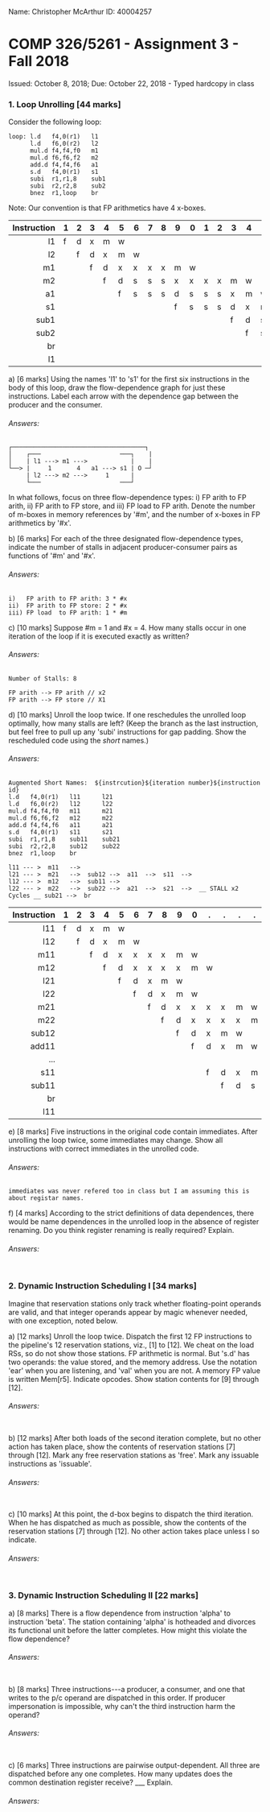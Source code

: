 Name: Christopher McArthur   ID: 40004257

# COMP 326/5261 - Assignment 3 - Fall 2018

Issued: October 8, 2018; Due: October 22, 2018 - Typed hardcopy in class

### 1. Loop Unrolling [44 marks]
Consider the following loop:
```
loop: l.d   f4,0(r1)   l1  
      l.d   f6,0(r2)   l2  
      mul.d f4,f4,f0   m1  
      mul.d f6,f6,f2   m2  
      add.d f4,f4,f6   a1  
      s.d   f4,0(r1)   s1  
      subi  r1,r1,8    sub1
      subi  r2,r2,8    sub2
      bnez  r1,loop    br
```
Note: Our convention is that FP arithmetics have 4 x-boxes.

Instruction | 1 | 2 | 3 | 4 | 5 | 6 | 7 | 8 | 9 | 0 | 1 | 2 | 3 | 4 | 5 | 6 | 7 |`8`| 9 | 0 | 1 | 2 | 3
-----------:|---|---|---|---|---|---|---|---|---|---|---|---|---|---|---|---|---|---|---|---|---|---|---
l1          | f | d | x | m | w |   |   |   |   |   |   |   |   |   |   |   |   |   |   |   |   |   |
l2          |   | f | d | x | m | w |   |   |   |   |   |   |   |   |   |   |   |   |   |   |   |   |
m1          |   |   | f | d | x | x | x | x | m | w |   |   |   |   |   |   |   |   |   |   |   |   |
m2          |   |   |   | f | d | s | s | s | x | x | x | x | m | w |   |   |   |   |   |   |   |   |
a1          |   |   |   |   | f | s | s | s | d | s | s | s | x | m | w |   |   |   |   |   |   |   |
s1          |   |   |   |   |   |   |   |   | f | s | s | s | d | x | m | w |   |   |   |   |   |   |
sub1        |   |   |   |   |   |   |   |   |   |   |   |   | f | d | s | s | x | m | w |   |   |   |
sub2        |   |   |   |   |   |   |   |   |   |   |   |   |   | f | s | s | d | x | m | w |   |   |
br          |   |   |   |   |   |   |   |   |   |   |   |   |   |   |   |   | f |_d_| x | m | w |   |
l1          |   |   |   |   |   |   |   |   |   |   |   |   |   |   |   |   |   | f | f | d | x | m | w 

a) [6 marks] Using the names 'l1' to 's1' for the first six instructions
in the body of this loop, draw the flow-dependence graph for just these
instructions.  Label each arrow with the dependence gap between the
producer and the consumer.

###### Answers:
```
┌─────────────────────────────────────┐
│    ┌───                      ───┐    |
│    | l1 ---> m1 --->            |    |
└──> |     1       4   a1 ---> s1 | O ─┘
     | l2 ---> m2 --->     1      |
     └───                      ───┘  
```

In what follows, focus on three flow-dependence types: i) FP arith to
FP arith, ii) FP arith to FP store, and iii) FP load to FP arith.  Denote
the number of m-boxes in memory references by '#m', and the number of
x-boxes in FP arithmetics by '#x'.

b) [6 marks] For each of the three designated flow-dependence types,
indicate the number of stalls in adjacent producer-consumer pairs as
functions of '#m' and '#x'.

###### Answers:
```
i)   FP arith to FP arith: 3 * #x
ii)  FP arith to FP store: 2 * #x
iii) FP load  to FP arith: 1 * #m
```

c) [10 marks] Suppose #m = 1 and #x = 4.  How many stalls occur in one
iteration of the loop if it is executed exactly as written?

###### Answers:
```
Number of Stalls: 8 

FP arith --> FP arith // x2
FP arith --> FP store // X1
```

d) [10 marks] Unroll the loop twice.  If one reschedules the unrolled
loop optimally, how many stalls are left?  (Keep the branch as the last
instruction, but feel free to pull up any 'subi' instructions for gap
padding.  Show the rescheduled code using the _short_ names.)

###### Answers:
```
Augmented Short Names:  ${instrcution}${iteration number}${instruction id}
l.d   f4,0(r1)   l11      l21
l.d   f6,0(r2)   l12      l22
mul.d f4,f4,f0   m11      m21
mul.d f6,f6,f2   m12      m22
add.d f4,f4,f6   a11      a21
s.d   f4,0(r1)   s11      s21
subi  r1,r1,8    sub11    sub21
subi  r2,r2,8    sub12    sub22
bnez  r1,loop    br

l11 --- >  m11   -->
l21 --- >  m21   -->  sub12 -->  a11  -->  s11  -->
l12 --- >  m12   -->  sub11 -->
l22 --- >  m22   -->  sub22 -->  a21  -->  s21  -->  __ STALL x2 Cycles __ sub21 -->  br
 ```

Instruction | 1 | 2 | 3 | 4 | 5 | 6 | 7 | 8 | 9 | 0 | . | . | . | . | . | . | . | . | . | . | . | . 
-----------:|---|---|---|---|---|---|---|---|---|---|---|---|---|---|---|---|---|---|---|---|---|---
l11         | f | d | x | m | w |   |   |   |   |   |   |   |   |   |   |   |   |   |   |   |   |
l12         |   | f | d | x | m | w |   |   |   |   |   |   |   |   |   |   |   |   |   |   |   |
m11         |   |   | f | d | x | x | x | x | m | w |   |   |   |   |   |   |   |   |   |   |   |
m12         |   |   |   | f | d | x | x | x | x | m | w |   |   |   |   |   |   |   |   |   |   |
l21         |   |   |   |   | f | d | x | m | w |   |   |   |   |   |   |   |   |   |   |   |   |
l22         |   |   |   |   |   | f | d | x | m | w |   |   |   |   |   |   |   |   |   |   |   |
m21         |   |   |   |   |   |   | f | d | x | x | x | x | m | w |   |   |   |   |   |   |   |
m22         |   |   |   |   |   |   |   | f | d | x | x | x | x | m | w |   |   |   |   |   |   |
sub12       |   |   |   |   |   |   |   |   | f | d | x | m | w |   |   |   |   |   |   |   |   |
add11       |   |   |   |   |   |   |   |   |   | f | d | x | m | w |   |   |   |   |   |   |   |
...         |   |   |   |   |   |   |   |   |   |   |   |   |   |   |   |   |   |   |   |   |   |
s11         |   |   |   |   |   |   |   |   |   |   | f | d | x | m | w |   |   |   |   |   |   |
sub11       |   |   |   |   |   |   |   |   |   |   |   | f | d | s | s | x | m | w |   |   |   |
br          |   |   |   |   |   |   |   |   |   |   |   |   |   |   |   | f |_d_| x | m | w |   |
l11         |   |   |   |   |   |   |   |   |   |   |   |   |   |   |   |   | f | f | d | x | m | w 

e) [8 marks] Five instructions in the original code contain immediates.
After unrolling the loop twice, some immediates may change.  Show all
instructions with correct immediates in the unrolled code.

###### Answers:
```
immediates was never refered too in class but I am assuming this is about registar names.
```

f) [4 marks] According to the strict definitions of data dependences,
there would be name dependences in the unrolled loop in the absence of
register renaming.  Do you think register renaming is really required?
Explain.

###### Answers:
```

```

### 2. Dynamic Instruction Scheduling I [34 marks]

Imagine that reservation stations only track whether floating-point operands
are valid, and that integer operands appear by magic whenever needed, with
one exception, noted below.

a) [12 marks] Unroll the loop twice.  Dispatch the first 12 FP instructions
to the pipeline's 12 reservation stations, viz., [1] to [12].  We cheat on
the load RSs, so do not show those stations.  FP arithmetic is normal.  But
's.d' has two operands: the value stored, and the memory address.  Use the
notation 'ear' when you are listening, and 'val' when you are not.  A memory
FP value is written Mem[r5].  Indicate opcodes.  Show station contents for
[9] through [12].

###### Answers:
```

```

b) [12 marks] After both loads of the second iteration complete, but no
other action has taken place, show the contents of reservation stations
[7] through [12].  Mark any free reservation stations as 'free'.  Mark any
issuable instructions as 'issuable'.

###### Answers:
```

```

c) [10 marks] At this point, the d-box begins to dispatch the third
iteration.  When he has dispatched as much as possible, show the contents
of the reservation stations [7] through [12].  No other action takes place
unless I so indicate.

###### Answers:
```

```

### 3. Dynamic Instruction Scheduling II [22 marks]

a) [8 marks] There is a flow dependence from instruction 'alpha' to
instruction 'beta'.  The station containing 'alpha' is hotheaded and
divorces its functional unit before the latter completes.  How might
this violate the flow dependence?

###### Answers:
```

```

b) [8 marks] Three instructions---a producer, a consumer, and one that
writes to the p/c operand are dispatched in this order.  If producer
impersonation is impossible, why can't the third instruction harm the
operand?

###### Answers:
```

```

c) [6 marks] Three instructions are pairwise output-dependent.  All three
are dispatched before any one completes.  How many updates does the common
destination register receive? ___ Explain.

###### Answers:
```

```
